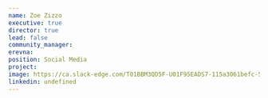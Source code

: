 ```yaml
---
name: Zoe Zizzo
executive: true
director: true
lead: false
community_manager:  
erevna:   
position: Social Media
project:
image: https://ca.slack-edge.com/T01BBM3QD5F-U01F95EADS7-115a3061befc-512
linkedin: undefined
---
```

